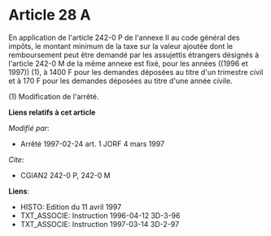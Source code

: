 # Article 28 A

En application de l'article 242-0 P de l'annexe II au code général des impôts, le montant minimum de la taxe sur la valeur
ajoutée dont le remboursement peut être demandé par les assujettis étrangers désignés à l'article 242-0 M de la même annexe
est fixé, pour les années ((1996 et 1997)) (1), à 1400 F pour les demandes déposées au titre d'un trimestre civil et à 170 F
pour les demandes déposées au titre d'une année civile.

(1) Modification de l'arrêté.

**Liens relatifs à cet article**

_Modifié par_:

  - Arrêté 1997-02-24 art. 1 JORF 4 mars 1997

_Cite_:

  - CGIAN2 242-0 P, 242-0 M

**Liens**:

  - HISTO: Edition du 11 avril 1997
  - TXT_ASSOCIE: Instruction 1996-04-12 3D-3-96
  - TXT_ASSOCIE: Instruction 1997-03-14 3D-2-97
